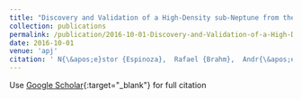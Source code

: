 ```yaml
---
title: "Discovery and Validation of a High-Density sub-Neptune from the K2 Mission"
collection: publications
permalink: /publication/2016-10-01-Discovery-and-Validation-of-a-High-Density-sub-Neptune-from-the-K2-Mission
date: 2016-10-01
venue: 'apj'
citation: ' N{\&apos;e}stor {Espinoza},  Rafael {Brahm},  Andr{\&apos;e}s {Jord{\&apos;a}n},  James {Jenkins},  Felipe {Rojas},  Paula {Jofr{\&apos;e}},  Thomas {M{\&quot;a}dler},  Markus {Rabus},  Julio {Chanam{\&apos;e}},  Blake {Pantoja},  Maritza {Soto},  Katie {Morzinski},  Jared {Males},  Kimberly {Ward-Duong},  Laird {Close}, &quot;Discovery and Validation of a High-Density sub-Neptune from the K2 Mission.&quot; apj, 2016.'
---
```

Use [Google Scholar](https://scholar.google.com/scholar?q=Discovery+and+Validation+of+a+High+Density+sub+Neptune+from+the+K2+Mission){:target="_blank"} for full citation